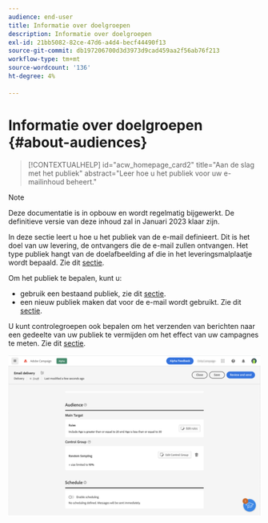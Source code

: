 ```yaml
---
audience: end-user
title: Informatie over doelgroepen
description: Informatie over doelgroepen
exl-id: 21bb5082-82ce-47d6-a4d4-becf44490f13
source-git-commit: db197206700d3d3973d9cad459aa2f56ab76f213
workflow-type: tm+mt
source-wordcount: '136'
ht-degree: 4%

---
```


# Informatie over doelgroepen {#about-audiences}

>[!CONTEXTUALHELP]
>id="acw_homepage_card2"
>title="Aan de slag met het publiek"
>abstract="Leer hoe u het publiek voor uw e-mailinhoud beheert."

>[!NOTE]
>
>Deze documentatie is in opbouw en wordt regelmatig bijgewerkt. De definitieve versie van deze inhoud zal in Januari 2023 klaar zijn.

<!--
Audience only created for the delivery, not available later-->


<!--
Three ways:
* existing audience

Campaign or AEP Audiences

* create new on the fly

query like AEP segment builder (same component with campaign data)

* import from file

show use case with a new audience creation (or import from file?)

control groups like acc: exract, random, based on attribute
-->

In deze sectie leert u hoe u het publiek van de e-mail definieert. Dit is het doel van uw levering, de ontvangers die de e-mail zullen ontvangen. Het type publiek hangt van de doelafbeelding af die in het leveringsmalplaatje wordt bepaald. Zie dit [sectie](../email/create-email.md).

Om het publiek te bepalen, kunt u:

* gebruik een bestaand publiek, zie dit [sectie](add-audience.md).
* een nieuw publiek maken dat voor de e-mail wordt gebruikt. Zie dit [sectie](segment-builder.md).

U kunt controlegroepen ook bepalen om het verzenden van berichten naar een gedeelte van uw publiek te vermijden om het effect van uw campagnes te meten. Zie dit [sectie](control-group.md).

![](assets/about-audience.png)
